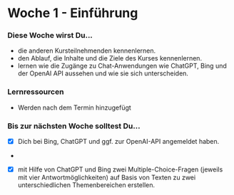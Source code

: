 # Woche 1 - Einführung

### Diese Woche wirst Du...

* die anderen Kursteilnehmenden kennenlernen.
* den Ablauf, die Inhalte und die Ziele des Kurses kennenlernen.
* lernen wie die Zugänge zu Chat-Anwendungen wie ChatGPT, Bing und der OpenAI API aussehen und wie sie sich unterscheiden.



### Lernressourcen

* Werden nach dem Termin hinzugefügt

### Bis zur nächsten Woche solltest Du...

* [x] Dich bei Bing, ChatGPT und ggf. zur OpenAI-API angemeldet haben.
*
* [x] mit Hilfe von ChatGPT und Bing zwei Multiple-Choice-Fragen (jeweils mit vier Antwortmöglichkeiten) auf Basis von Texten zu zwei unterschiedlichen Themenbereichen erstellen.

